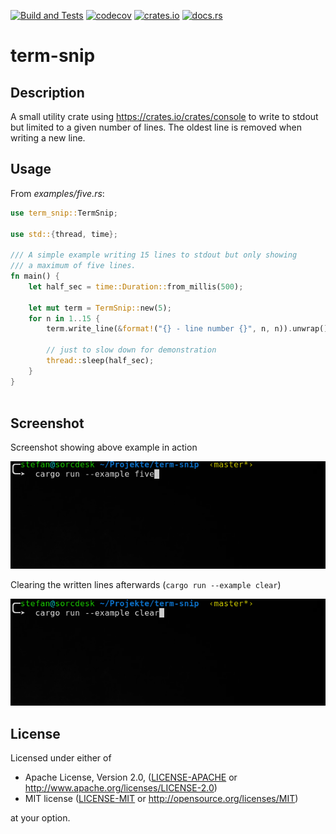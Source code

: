 [![Build and Tests](https://github.com/sorcerersr/term-snip/actions/workflows/build_and_test.yml/badge.svg)](https://github.com/sorcerersr/term-snip/actions/workflows/build_and_test.yml)
[![codecov](https://codecov.io/gh/sorcerersr/term-snip/graph/badge.svg?token=L1XQZ9CXAK)](https://codecov.io/gh/sorcerersr/term-snip)
[![crates.io](https://img.shields.io/crates/v/term-snip)](https://crates.io/crates/term-snip)
[![docs.rs](https://img.shields.io/docsrs/term-snip/latest)](https://docs.rs/drives/latest/term-snip/)


# term-snip

## Description

A small utility crate using https://crates.io/crates/console to write 
to stdout but limited to a given number of lines. The oldest line is removed 
when writing a new line.

## Usage

From *examples/five.rs*:

```rust
use term_snip::TermSnip;

use std::{thread, time};

/// A simple example writing 15 lines to stdout but only showing
/// a maximum of five lines. 
fn main() {
    let half_sec = time::Duration::from_millis(500);
    
    let mut term = TermSnip::new(5);
    for n in 1..15 {
        term.write_line(&format!("{} - line number {}", n, n)).unwrap();
        
        // just to slow down for demonstration 
        thread::sleep(half_sec);
    }
}
 
```


## Screenshot

Screenshot showing above example in action

![Screenshot of example five.rs](screenshot/example_five.gif)

Clearing the written lines afterwards (```cargo run --example clear```)

![Screenshot of example clear.rs](screenshot/example_clear.gif)

## License

Licensed under either of

 * Apache License, Version 2.0, ([LICENSE-APACHE](LICENSE-APACHE) or http://www.apache.org/licenses/LICENSE-2.0)
 * MIT license ([LICENSE-MIT](LICENSE-MIT) or http://opensource.org/licenses/MIT)

at your option.

